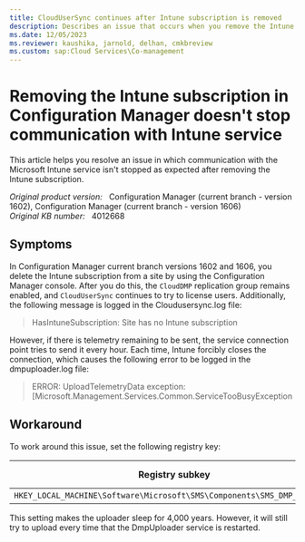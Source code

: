 ```yaml
---
title: CloudUserSync continues after Intune subscription is removed
description: Describes an issue that occurs when you remove the Intune subscription in Configuration Manager current branch versions 1602 and 1606. In this situation, communication with the Intune service is not stopped as expected. 
ms.date: 12/05/2023
ms.reviewer: kaushika, jarnold, delhan, cmkbreview
ms.custom: sap:Cloud Services\Co-management
---
```

# Removing the Intune subscription in Configuration Manager doesn't stop communication with Intune service

This article helps you resolve an issue in which communication with the Microsoft Intune service isn't stopped as expected after removing the Intune subscription.

_Original product version:_ &nbsp; Configuration Manager (current branch - version 1602), Configuration Manager (current branch - version 1606)  
_Original KB number:_ &nbsp; 4012668

## Symptoms

In Configuration Manager current branch versions 1602 and 1606, you delete the Intune subscription from a site by using the Configuration Manager console. After you do this, the `CloudDMP` replication group remains enabled, and `CloudUserSync` continues to try to license users. Additionally, the following message is logged in the Cloudusersync.log file:

> HasIntuneSubscription: Site has no Intune subscription

However, if there is telemetry remaining to be sent, the service connection point tries to send it every hour. Each time, Intune forcibly closes the connection, which causes the following error to be logged in the dmpuploader.log file:

> ERROR: UploadTelemetryData exception:  
> [Microsoft.Management.Services.Common.ServiceTooBusyException

## Workaround

To work around this issue, set the following registry key:

|Registry subkey|DWORD name|DWORD value|
|---|---|---|
|`HKEY_LOCAL_MACHINE\Software\Microsoft\SMS\Components\SMS_DMP_UPLOADER`|UploadInterval|7fffffff|

This setting makes the uploader sleep for 4,000 years. However, it will still try to upload every time that the DmpUploader service is restarted.

